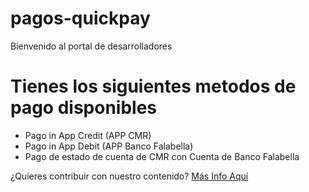# pagos-quickpay

Bienvenido al portal de desarrolladores

# Tienes los siguientes metodos de pago disponibles

  - Pago in App Credit (APP CMR)
  - Pago in App Debit (APP Banco Falabella)
  - Pago de estado de cuenta de CMR con Cuenta de Banco Falabella

¿Quieres contribuir con nuestro contenido? [Más Info Aquí](articles/contribuciones/introduccion.md)
